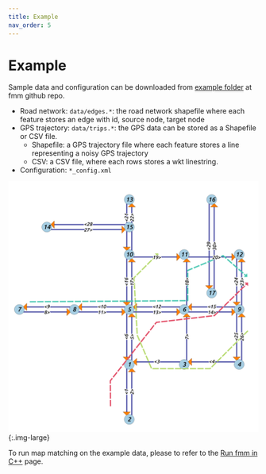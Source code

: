 ```yaml
---
title: Example
nav_order: 5
---
```


# Example

Sample data and configuration can be downloaded from [example folder](https://github.com/cyang-kth/fmm/tree/master/example) at fmm github repo.

- Road network: `data/edges.*`: the road network shapefile where each feature stores an edge with id, source node, target node
- GPS trajectory: `data/trips.*`: the GPS data can be stored as a Shapefile or CSV file.
  + Shapefile: a GPS trajectory file where each feature stores a line representing a noisy GPS trajectory
  + CSV: a CSV file, where each rows stores a wkt linestring.
- Configuration: `*_config.xml`

![fmm output](/assets/images/network.png){:.img-large}

To run map matching on the example data, please to refer to the [Run fmm in C++](/docs/tutorial/cpp) page. 
